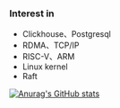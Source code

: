 ### Interest in
- Clickhouse、Postgresql
- RDMA、TCP/IP
- RISC-V、ARM
- Linux kernel
- Raft

[![Anurag's GitHub stats](https://github-readme-stats.vercel.app/api?username=XinShuoWang)](https://github.com/anuraghazra/github-readme-stats)
